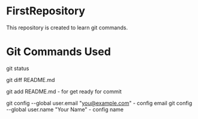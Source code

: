 # FirstRepository
This repository is created to learn git commands.

# Git Commands Used
git status

git diff README.md

git add README.md - for get ready for commit 

git config --global user.email "you@example.com" - config email
git config --global user.name "Your Name" - config name
